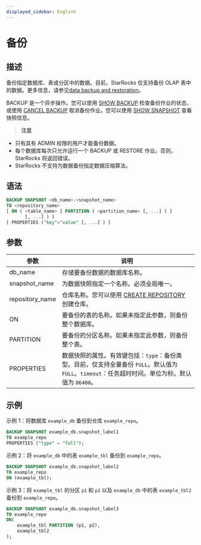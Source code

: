 ```yaml
---
displayed_sidebar: English
---
```


# 备份

## 描述

备份指定数据库、表或分区中的数据。目前，StarRocks 仅支持备份 OLAP 表中的数据。更多信息，请参见[data backup and restoration](../../../administration/Backup_and_restore.md)。

BACKUP 是一个异步操作。您可以使用 [SHOW BACKUP](../data-manipulation/SHOW_BACKUP.md) 检查备份作业的状态，或使用 [CANCEL BACKUP](../data-definition/CANCEL_BACKUP.md) 取消备份作业。您可以使用 [SHOW SNAPSHOT](../data-manipulation/SHOW_SNAPSHOT.md) 查看快照信息。

> **注意**
- 只有具有 ADMIN 权限的用户才能备份数据。
- 每个数据库每次只允许运行一个 BACKUP 或 RESTORE 作业。否则，StarRocks 将返回错误。
- StarRocks 不支持为数据备份指定数据压缩算法。

## 语法

```SQL
BACKUP SNAPSHOT <db_name>.<snapshot_name>
TO <repository_name>
[ ON ( <table_name> [ PARTITION ( <partition_name> [, ...] ) ]
       [, ...] ) ]
[ PROPERTIES ("key"="value" [, ...] ) ]
```

## 参数

|参数|说明|
|---|---|
|db_name|存储要备份数据的数据库名称。|
|snapshot_name|为数据快照指定一个名称。必须全局唯一。|
|repository_name|仓库名称。您可以使用 [CREATE REPOSITORY](../data-definition/CREATE_REPOSITORY.md) 创建仓库。|
|ON|要备份的表的名称。如果未指定此参数，则备份整个数据库。|
|PARTITION|要备份的分区名称。如果未指定此参数，则备份整个表。|
|PROPERTIES|数据快照的属性。有效键包括：`type`：备份类型。目前，仅支持全量备份 `FULL`。默认值为 `FULL`。`timeout`：任务超时时间。单位为秒。默认值为 `86400`。|

## 示例

示例 1：将数据库 `example_db` 备份到仓库 `example_repo`。

```SQL
BACKUP SNAPSHOT example_db.snapshot_label1
TO example_repo
PROPERTIES ("type" = "full");
```

示例 2：将 `example_db` 中的表 `example_tbl` 备份到 `example_repo`。

```SQL
BACKUP SNAPSHOT example_db.snapshot_label2
TO example_repo
ON (example_tbl);
```

示例 3：将 `example_tbl` 的分区 `p1` 和 `p2` 以及 `example_db` 中的表 `example_tbl2` 备份到 `example_repo`。

```SQL
BACKUP SNAPSHOT example_db.snapshot_label3
TO example_repo
ON(
    example_tbl PARTITION (p1, p2),
    example_tbl2
);
```